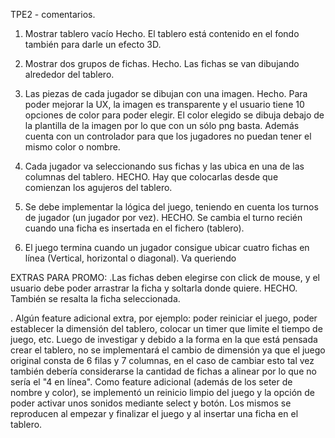 TPE2 - comentarios.

1. Mostrar tablero vacío
Hecho. El tablero está contenido en el fondo también para darle un efecto 3D.

2. Mostrar dos grupos de fichas.
Hecho. Las fichas se van dibujando alrededor del tablero.

3. Las piezas de cada jugador se dibujan con una imagen.
Hecho. Para poder mejorar la UX, la imagen es transparente y el usuario tiene 10 opciones de color para poder elegir. El color elegido se dibuja debajo de la plantilla de la imagen por lo que con un sólo png basta. Además cuenta con un controlador para que los jugadores no puedan tener el mismo color o nombre.

4. Cada jugador va seleccionando sus fichas y las ubica en una de las columnas del tablero.
HECHO. Hay que colocarlas desde que comienzan los agujeros del tablero.

5. Se debe implementar la lógica del juego, teniendo en cuenta los turnos de jugador (un jugador por vez).
HECHO. Se cambia el turno recién cuando una ficha es insertada en el fichero (tablero).

6. El juego termina cuando un jugador consigue ubicar cuatro fichas en línea (Vertical, horizontal o diagonal).
Va queriendo

EXTRAS PARA PROMO:
.Las fichas deben elegirse con click de mouse, y el usuario debe poder arrastrar la ficha y soltarla donde quiere.
HECHO. También se resalta la ficha seleccionada.

. Algún feature adicional extra, por ejemplo: poder reiniciar el juego, poder establecer la dimensión del tablero, colocar un timer que limite el tiempo de juego, etc.
Luego de investigar y debido a la forma en la que está pensada crear el tablero, no se implementará el cambio de dimensión ya que el juego original consta de 6 filas y 7 columnas, en el caso de cambiar esto tal vez también debería considerarse la cantidad de fichas a alinear por lo que no sería el "4 en línea".
Como feature adicional (además de los seter de nombre y color), se implementó un reinicio limpio del juego y la opción de poder activar unos sonidos mediante select y botón. Los mismos se reproducen al empezar y finalizar el juego y al insertar una ficha en el tablero.
